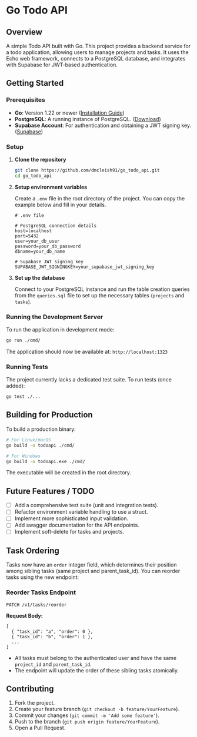 # Go Todo API

## Overview

A simple Todo API built with Go. This project provides a backend service for a todo application, allowing users to manage projects and tasks. It uses the Echo web framework, connects to a PostgreSQL database, and integrates with Supabase for JWT-based authentication.

## Getting Started

### Prerequisites

- **Go**: Version 1.22 or newer ([Installation Guide](https://go.dev/doc/install))
- **PostgreSQL**: A running instance of PostgreSQL. ([Download](https://www.postgresql.org/download/))
- **Supabase Account**: For authentication and obtaining a JWT signing key. ([Supabase](https://supabase.com))

### Setup

1.  **Clone the repository**
    ```bash
    git clone https://github.com/dmcleish91/go_todo_api.git
    cd go_todo_api
    ```

2.  **Setup environment variables**

    Create a `.env` file in the root directory of the project. You can copy the example below and fill in your details.

    ```env
    # .env file
    
    # PostgreSQL connection details
    host=localhost
    port=5432
    user=your_db_user
    password=your_db_password
    dbname=your_db_name
    
    # Supabase JWT signing key
    SUPABASE_JWT_SIGNINGKEY=your_supabase_jwt_signing_key
    ```

3.  **Set up the database**

    Connect to your PostgreSQL instance and run the table creation queries from the `queries.sql` file to set up the necessary tables (`projects` and `tasks`).

### Running the Development Server

To run the application in development mode:

```bash
go run ./cmd/
```

The application should now be available at: `http://localhost:1323`

### Running Tests

The project currently lacks a dedicated test suite. To run tests (once added):

```bash
go test ./...
```

## Building for Production

To build a production binary:

```bash
# For Linux/macOS
go build -o todoapi ./cmd/

# For Windows
go build -o todoapi.exe ./cmd/
```

The executable will be created in the root directory.

## Future Features / TODO

- [ ] Add a comprehensive test suite (unit and integration tests).
- [ ] Refactor environment variable handling to use a struct.
- [ ] Implement more sophisticated input validation.
- [ ] Add swagger documentation for the API endpoints.
- [ ] Implement soft-delete for tasks and projects.

## Task Ordering

Tasks now have an `order` integer field, which determines their position among sibling tasks (same project and parent_task_id). You can reorder tasks using the new endpoint:

### Reorder Tasks Endpoint

```
PATCH /v1/tasks/reorder
```

**Request Body:**

```
[
  { "task_id": "a", "order": 0 },
  { "task_id": "b", "order": 1 },
  ...
]
```

- All tasks must belong to the authenticated user and have the same `project_id` and `parent_task_id`.
- The endpoint will update the order of these sibling tasks atomically.

## Contributing

1.  Fork the project.
2.  Create your feature branch (`git checkout -b feature/YourFeature`).
3.  Commit your changes (`git commit -m 'Add some feature'`).
4.  Push to the branch (`git push origin feature/YourFeature`).
5.  Open a Pull Request.
